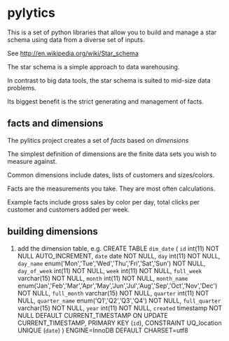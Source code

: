 pylytics
========

This is a set of python libraries that allow you to build and manage a star schema using data from a diverse set of inputs.

See http://en.wikipedia.org/wiki/Star_schema

The star schema is a simple approach to data warehousing.  

In contrast to big data tools, the star schema is suited to mid-size data problems.

Its biggest benefit is the strict generating and management of facts.

facts and dimensions
--------------------
The pylitics project creates a set of *facts* based on *dimensions*

The simplest definition of dimensions are the finite data sets you wish to measure against.

Common dimensions include dates, lists of customers and sizes/colors.

Facts are the measurements you take.  They are most often calculations.  

Example facts include gross sales by color per day, total clicks per customer and customers added per week.

building dimensions
-------------------
1) add the dimension table, e.g.
    CREATE TABLE `dim_date` (
            `id` int(11) NOT NULL AUTO_INCREMENT,
            `date` date NOT NULL,
            `day` int(11) NOT NULL,
            `day_name` enum('Mon','Tue','Wed','Thu','Fri','Sat','Sun') NOT NULL,
            `day_of_week` int(11) NOT NULL,
            `week` int(11) NOT NULL,
            `full_week` varchar(15) NOT NULL,
            `month` int(11) NOT NULL,
            `month_name` enum('Jan','Feb','Mar','Apr','May','Jun','Jul','Aug','Sep','Oct','Nov','Dec') NOT NULL,
            `full_month` varchar(15) NOT NULL,
            `quarter` int(11) NOT NULL,
            `quarter_name` enum('Q1','Q2','Q3','Q4') NOT NULL,
            `full_quarter` varchar(15) NOT NULL,
            `year` int(11) NOT NULL,
            `created` timestamp NOT NULL DEFAULT CURRENT_TIMESTAMP ON UPDATE CURRENT_TIMESTAMP,
            PRIMARY KEY (`id`),
            CONSTRAINT UQ_location UNIQUE (`date`)
          ) ENGINE=InnoDB DEFAULT CHARSET=utf8

